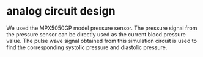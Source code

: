 # analog circuit design

We used the MPX5050GP model pressure sensor. The pressure signal from the pressure sensor can be directly used as the current blood pressure value. The pulse wave signal obtained from this simulation circuit is used to find the corresponding systolic pressure and diastolic pressure.